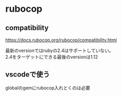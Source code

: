 # rubocop
## compatibility
https://docs.rubocop.org/rubocop/compatibility.html

最新のversionではrubyの2.4はサポートしていない。  
2.4をターゲットにできる最後のversionは1.12

## vscodeで使う
globalのgemにrubocop入れとくのは必要  

